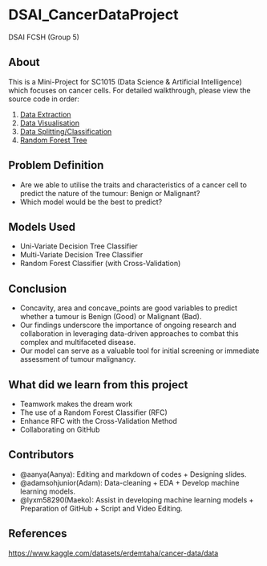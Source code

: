 # DSAI_CancerDataProject
DSAI FCSH (Group 5)

## About
This is a Mini-Project for SC1015 (Data Science & Artificial Intelligence) which focuses on cancer cells. For detailed walkthrough, please view the source code in order:
1. [Data Extraction](https://github.com/lyxm58290/DSAI_CancerData/blob/95cfccf8244e26cf87aa3e0e6d507dcbf342e01a/Notebooks/DataExtraction.ipynb)
2. [Data Visualisation](https://github.com/lyxm58290/DSAI_CancerData/blob/95cfccf8244e26cf87aa3e0e6d507dcbf342e01a/Notebooks/DataVisualization.ipynb)
3. [Data Splitting/Classification](https://github.com/lyxm58290/DSAI_CancerData/blob/95cfccf8244e26cf87aa3e0e6d507dcbf342e01a/Notebooks/DataSplit_Class.ipynb)
4. [Random Forest Tree](https://github.com/lyxm58290/DSAI_CancerData/blob/95cfccf8244e26cf87aa3e0e6d507dcbf342e01a/Notebooks/RandomForest.ipynb)

## Problem Definition
* Are we able to utilise the traits and characteristics of a cancer cell to predict the nature of the tumour: Benign or Malignant?
* Which model would be the best to predict?

## Models Used
* Uni-Variate Decision Tree Classifier
* Multi-Variate Decision Tree Classifier
* Random Forest Classifier (with Cross-Validation)

## Conclusion
* Concavity, area and concave_points are good variables to predict whether a tumour is Benign (Good) or Malignant (Bad).
* Our findings underscore the importance of ongoing research and collaboration in leveraging data-driven approaches to combat this complex and multifaceted disease.
* Our model can serve as a valuable tool for initial screening or immediate assessment of tumour malignancy. 

## What did we learn from this project
* Teamwork makes the dream work
* The use of a Random Forest Classifier (RFC)
* Enhance RFC with the Cross-Validation Method
* Collaborating on GitHub

## Contributors
* @aanya(Aanya): Editing and markdown of codes + Designing slides.
* @adamsohjunior(Adam): Data-cleaning + EDA + Develop machine learning models.
* @lyxm58290(Maeko): Assist in developing machine learning models + Preparation of GitHub + Script and Video Editing.

## References
https://www.kaggle.com/datasets/erdemtaha/cancer-data/data
